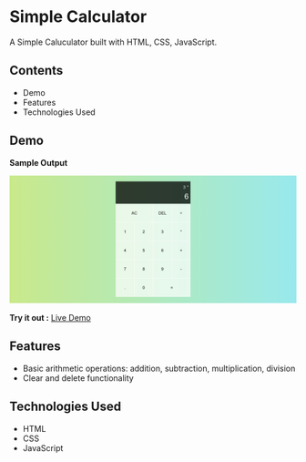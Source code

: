 # Simple Calculator

A Simple Caluculator built with HTML, CSS, JavaScript.

## Contents
- Demo
- Features
- Technologies Used

## Demo
**Sample Output**

![Calculator Demo](assets/Calculator.png)

**Try it out :** [Live Demo](https://your-live-demo-link.com)

## Features
- Basic arithmetic operations: addition, subtraction, multiplication, division
- Clear and delete functionality

## Technologies Used
- HTML
- CSS
- JavaScript
